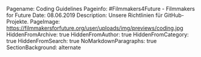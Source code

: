 Pagename: Coding Guidelines
Pageinfo: #Filmmakers4Future - Filmmakers for Future
Date: 08.06.2019
Description: Unsere Richtlinien für GitHub-Projekte.
PageImage: https://filmmakersforfuture.org/user/uploads/img/previews/coding.jpg
HiddenFromArchive: true
HiddenFromAuthor: true
HiddenFromCategory: true
HiddenFromSearch: true
NoMarkdownParagraphs: true
SectionBackground: alternate
